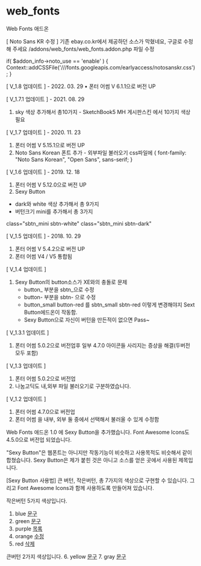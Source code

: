 # web_fonts
 Web Fonts 애드온

[ Noto Sans KR 수정 ]
기존 ebay.co.kr에서 제공하던 소스가 막혔네요, 구글로 수정해 주세요
/addons/web_fonts/web_fonts.addon.php 파일 수정

if( $addon_info->noto_use == 'enable' ) {
    Context::addCSSFile('///fonts.googleapis.com/earlyaccess/notosanskr.css');
}
 
[ V_1.8 업데이트 ] - 2022. 03. 29
• 폰터 어썸 V 6.1.1으로 버전 UP

[ V_1.7.1 업데이트 ] - 2021. 08. 29
1. sky 색상 추가해서 총10가지 - SketchBook5 MH 게시판스킨 에서 10가지 색상 필요

[ V_1.7 업데이트 ] - 2020. 11. 23
1. 폰터 어썸 V 5.15.1으로 버전 UP
2. Noto Sans Korean 폰트 추가 - 외부파일 불러오기
css파일에 { font-family: "Noto Sans Korean", "Open Sans", sans-serif; }

[ V_1.6 업데이트 ] - 2019. 12. 18
1. 폰터 어썸 V 5.12.0으로 버전 UP
2. Sexy Button
- dark와 white 색상 추가해서 총 9가지
- 버턴크기 mini를 추가해서 총 3가지

 class="sbtn_mini sbtn-white"
 class="sbtn_mini sbtn-dark"

[ V_1.5 업데이트 ] - 2018. 10. 29
1. 폰터 어썸 V 5.4.2으로 버전 UP
2. 폰터 어썸 V4 / V5 통합됨

[ V_1.4 업데이트 ]

1. Sexy Button의 button소스가 XE와의 충돌로 문제
    - button_ 부분을 sbtn_으로 수정
    - button- 부분을 sbtn- 으로 수정
    - button_small button-red 를 sbtn_small sbtn-red 이렇게 변경해야지 Sext Button에드온이 작동함.
    - Sexy Button으로 자신이 버턴을 만든적이 없으면 Pass~      

[ V_1.3.1 업데이트 ]
1. 폰터 어썸 5.0.2으로 버전업후 일부 4.7.0 아이콘들 사리지는 증상을 해결(두버전 모두 포함)  

[ V_1.3 업데이트 ]
1. 폰터 어썸 5.0.2으로 버전업
2. 나눔고딕도 내,외부 파일 불러오기로 구분하였습니다.

[ V_1.2 업데이트 ]
1. 폰터 어썸 4.7.0으로 버전업
2. 폰터 어썸 을 내부, 외부 둘 중에서 선택해서 불러올 수 있게 수정함 

Web Fonts 애드온 1.0 에 Sexy Button을 추가했습니다.
Font Awesome Icons도 4.5.0으로 버전업 되었습니다.

"Sexy Button"은 웹폰트는 아니지만 작동기능이 비슷하고 사용목적도 비슷해서 같이 합쳤습니다.
Sexy Button은 제가 붙힌 것은 아니고 소스를 얻은 곳에서 사용된 제목입니다.

[Sexy Button 사용법]
큰 버턴, 작은버턴, 총 7가지의 색상으로 구현할 수 있습니다.
그리고 Font Awesome Icons과 함께 사용하도록 만들어져 있습니다.
 
작은버턴 5가지 색상입니다.

1. blue <a href="{getUrl}" class="sbtn_small sbtn-blue"><i class="fa fa-step-backward"></i>문구</a>  
2. green <a href="{getUrl}" class="sbtn_small sbtn-green"><i class="fa fa-step-forward"></i>문구</a> 
3. purple <a href="{getUrl}" class="sbtn_small sbtn-purple"><i class="fa fa-list"></i>목록</a> 
4. orange <a href="{getUrl}" class="sbtn_small sbtn-orange"><i class="fa fa-pencil-square-o"></i>수정</a> 
5. red <a href="{getUrl}" class="sbtn_small sbtn-red"><i class="fa fa-trash"></i>삭제</a> 

큰버턴 2가지 색상입니다.
6. yellow <a href="{getUrl}" class="sbtn  sbtn-yellow"><i class="fa fa-comments"></i><i class="fa fa-folder-open"></i>문구</a> 
7. gray  <a href="{getUrl}" class="sbtn"><i class="fa fa-comments"></i><i class="fa fa-folder-open"></i>문구</a> 
